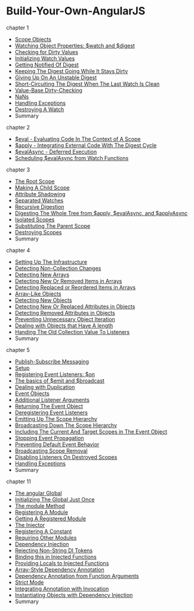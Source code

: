 # Build-Your-Own-AngularJS

chapter 1

- [Scope Objects](https://github.com/hjzheng/Build-Your-Own-AngularJS/blob/master/chapter1/Scope-Objects.md)
- [Watching Object Properties: $watch and $digest](https://github.com/hjzheng/Build-Your-Own-AngularJS/blob/master/chapter1/Watching-Object-Properties-%24watch-%24digest.md)
- [Checking for Dirty Values](https://github.com/hjzheng/Build-Your-Own-AngularJS/blob/master/chapter1/Checking-for-Dirty-Values.md)
- [Initializing Watch Values](https://github.com/hjzheng/Build-Your-Own-AngularJS/blob/master/chapter1/Initializing-Watch-Values.md)
- [Getting Notified Of Digest](https://github.com/hjzheng/Build-Your-Own-AngularJS/blob/master/chapter1/Getting-Notified-of-Digests.md)
- [Keeping The Digest Going While It Stays Dirty](https://github.com/hjzheng/Build-Your-Own-AngularJS/blob/master/chapter1/Keeping-The-Digest-Going-While-Is-Stays-Dirty.md)
- [Giving Up On An Unstable Digest](https://github.com/hjzheng/Build-Your-Own-AngularJS/blob/master/chapter1/Giving-Up-On-An-Unstable-Digest.md)
- [Short-Circuiting The Digest When The Last Watch Is Clean](https://github.com/hjzheng/Build-Your-Own-AngularJS/blob/master/chapter1/Short-Circuiting-The-Digest-When-The-Last-Watch-Is-Clean.md)
- [Value-Base Dirty-Checking](https://github.com/hjzheng/Build-Your-Own-AngularJS/blob/master/chapter1/Value-Based-Dirty-Checking.md)
- [NaNs](https://github.com/hjzheng/Build-Your-Own-AngularJS/blob/master/chapter1/NaNs.md)
- [Handling Exceptions](https://github.com/hjzheng/Build-Your-Own-AngularJS/blob/master/chapter1/Handling-Exceptions.md)
- [Destroying A Watch](https://github.com/hjzheng/Build-Your-Own-AngularJS/blob/master/chapter1/Destroying-A-Watch.md)
- Summary

chapter 2

- [$eval - Evaluating Code In The Context of A Scope](https://github.com/hjzheng/Build-Your-Own-AngularJS/blob/master/chapter2/%24eval-Evaluating-Code-In-The-Context-of-A-Scope.md)
- [$apply - Integrating External Code With The Digest Cycle](https://github.com/hjzheng/Build-Your-Own-AngularJS/blob/master/chapter2/%24apply-Integrating-External-Code-With-The-Digest-Cycle.md)
- [$evalAsync - Deferred Execution](https://github.com/hjzheng/Build-Your-Own-AngularJS/blob/master/chapter2/%24evalAsync-Deferred-Execution.md)
- [Scheduling $evalAsync from Watch Functions](https://github.com/hjzheng/Build-Your-Own-AngularJS/blob/master/chapter2/Scheduling-%24evalAsync-from-Watch-Functions.md)

chapter 3

- [The Root Scope](https://github.com/hjzheng/Build-Your-Own-AngularJS/blob/master/chapter3/The-Root-Scope.md)
- [Making A Child Scope](https://github.com/hjzheng/Build-Your-Own-AngularJS/blob/master/chapter3/Making-A-Child-Scope.md)
- [Attribute Shadowing](https://github.com/hjzheng/Build-Your-Own-AngularJS/blob/master/chapter3/Attribute-Shadowing.md)
- [Separated Watches](https://github.com/hjzheng/Build-Your-Own-AngularJS/blob/master/chapter3/Separated-Watches.md)
- [Recursive Digestion](https://github.com/hjzheng/Build-Your-Own-AngularJS/blob/master/chapter3/Recursive-Digestion.md)
- [Digesting The Whole Tree from $apply, $evalAsync, and $applyAsync](https://github.com/hjzheng/Build-Your-Own-AngularJS/blob/master/chapter3/Digesting-The-Whole-Tree-from-%24apply-%24evalAsync-and-%24applyAsync.md)
- [Isolated Scopes](https://github.com/hjzheng/Build-Your-Own-AngularJS/blob/master/chapter3/Isolated-Scopes.md)
- [Substituting The Parent Scope](https://github.com/hjzheng/Build-Your-Own-AngularJS/blob/master/chapter3/Substituting-The-Parent-Scope.md)
- [Destroying Scopes](https://github.com/hjzheng/Build-Your-Own-AngularJS/blob/master/chapter3/Destroying-Scope.md)
- Summary

chapter 4

- [Setting Up The Infrastructure](https://github.com/hjzheng/Build-Your-Own-AngularJS/blob/master/chapter4/Setting-Up-The-Infrastructure.md)
- [Detecting Non-Collection Changes](https://github.com/hjzheng/Build-Your-Own-AngularJS/blob/master/chapter4/Detecting-Non-Collection-Changes.md)
- [Detecting New Arrays](https://github.com/hjzheng/Build-Your-Own-AngularJS/blob/master/chapter4/Detecting-New-Array.md)
- [Detecting New Or Removed Items in Arrays](https://github.com/hjzheng/Build-Your-Own-AngularJS/blob/master/chapter4/Detecting-New-Or-Removed-Items-in-Arrays.md)
- [Detecting Replaced or Reordered Items in Arrays](https://github.com/hjzheng/Build-Your-Own-AngularJS/blob/master/chapter4/Detecting-Replaced-Or-Reordered-Items-in-Arrays.md)
- [Array-Like Objects](https://github.com/hjzheng/Build-Your-Own-AngularJS/blob/master/chapter4/Array-Like-Objects.md)
- [Detecting New Objects](https://github.com/hjzheng/Build-Your-Own-AngularJS/blob/master/chapter4/Detecting-New-Objects.md)
- [Detecting New Or Replaced Attributes in Objects](https://github.com/hjzheng/Build-Your-Own-AngularJS/blob/master/chapter4/Detecting-New-Or-Replaced-Attributes-in-Objects.md)
- [Detecting Removed Attributes in Objects](https://github.com/hjzheng/Build-Your-Own-AngularJS/blob/master/chapter4/Detecting-Removed-Attributes-in-Objects.md)
- [Preventing Unnecessary Object Iteration](https://github.com/hjzheng/Build-Your-Own-AngularJS/blob/master/chapter4/Preventing-Unnecessary-Object-Iteration.md)
- [Dealing with Objects that Have A length](https://github.com/hjzheng/Build-Your-Own-AngularJS/blob/master/chapter4/Dealing-with-Objects-that-Have-A-length.md)
- [Handing The Old Collection Value To Listeners](https://github.com/hjzheng/Build-Your-Own-AngularJS/blob/master/chapter4/Handing-The-Old-Collection-Value-To-Listeners.md)
- Summary

chapter 5

- [Publish-Subscribe Messaging](https://github.com/hjzheng/Build-Your-Own-AngularJS/blob/master/chapter5/Publish-Subscribe-Messaging.md)
- [Setup](https://github.com/hjzheng/Build-Your-Own-AngularJS/blob/master/chapter5/Setup.md)
- [Registering Event Listeners: $on](https://github.com/hjzheng/Build-Your-Own-AngularJS/blob/master/chapter5/Registering-Event-Listeners-%24on.md)
- [The basics of $emit and $broadcast](https://github.com/hjzheng/Build-Your-Own-AngularJS/blob/master/chapter5/The-basics-of-%24emit-and-%24broadcast.md)
- [Dealing with Duplication](https://github.com/hjzheng/Build-Your-Own-AngularJS/blob/master/chapter5/Dealing-with-Duplication.md)
- [Event Objects](https://github.com/hjzheng/Build-Your-Own-AngularJS/blob/master/chapter5/Event-Objects.md)
- [Additional Listener Arguments](https://github.com/hjzheng/Build-Your-Own-AngularJS/blob/master/chapter5/Additional-Listener-Arguments.md)
- [Returning The Event Object](https://github.com/hjzheng/Build-Your-Own-AngularJS/blob/master/chapter5/Returning-The-Event-Object.md)
- [Deregistering Event Listeners](https://github.com/hjzheng/Build-Your-Own-AngularJS/blob/master/chapter5/Deregistering-Event-Listeners.md)
- [Emitting Up The Scope Hierarchy](https://github.com/hjzheng/Build-Your-Own-AngularJS/blob/master/chapter5/Emitting-Up-The-Scope-Hierarchy.md)
- [Broadcasting Down The Scope Hierarchy](https://github.com/hjzheng/Build-Your-Own-AngularJS/blob/master/chapter5/Broadcasting-Down-The-Scope-Hierarchy.md)
- [Including The Current And Target Scopes in The Event Object](https://github.com/hjzheng/Build-Your-Own-AngularJS/blob/master/chapter5/Including-The-Current-And-Target-Scopes-in-The-Event-Object.md)
- [Stopping Event Propagation](https://github.com/hjzheng/Build-Your-Own-AngularJS/blob/master/chapter5/Stopping-Event-Propagation.md)
- [Preventing Default Event Behavior](https://github.com/hjzheng/Build-Your-Own-AngularJS/blob/master/chapter5/Preventing-Default-Event-Behavior.md)
- [Broadcasting Scope Removal](https://github.com/hjzheng/Build-Your-Own-AngularJS/blob/master/chapter5/Broadcasting-Scope-Removal.md)
- [Disabling Listeners On Destroyed Scopes](https://github.com/hjzheng/Build-Your-Own-AngularJS/blob/master/chapter5/Disabling-Listeners-On-Destroyed-Scopes.md)
- [Handling Exceptions](https://github.com/hjzheng/Build-Your-Own-AngularJS/blob/master/chapter5/Handling-Exceptions.md)
- Summary

chapter 11

- [The angular Global](https://github.com/hjzheng/Build-Your-Own-AngularJS/blob/master/chapter11/The-angular-Global.md)
- [Initializing The Global Just Once](https://github.com/hjzheng/Build-Your-Own-AngularJS/blob/master/chapter11/Initializing-The-Global-Just-Once.md)
- [The module Method](https://github.com/hjzheng/Build-Your-Own-AngularJS/blob/master/chapter11/The-module-Method.md)
- [Registering A Module](https://github.com/hjzheng/Build-Your-Own-AngularJS/blob/master/chapter11/Registering-A-Module.md)
- [Getting A Registered Module](https://github.com/hjzheng/Build-Your-Own-AngularJS/blob/master/chapter11/Getting-A-Registered-Module.md)
- [The Injector](https://github.com/hjzheng/Build-Your-Own-AngularJS/blob/master/chapter11/The-Injector.md)
- [Registering A Constant](https://github.com/hjzheng/Build-Your-Own-AngularJS/blob/master/chapter11/Registering-A-Constant.md)
- [Requiring Other Modules](https://github.com/hjzheng/Build-Your-Own-AngularJS/blob/master/chapter11/Requiring-Other-Modules.md)
- [Dependency Injection](https://github.com/hjzheng/Build-Your-Own-AngularJS/blob/master/chapter11/Dependency-Injection.md)
- [Rejecting Non-String DI Tokens](https://github.com/hjzheng/Build-Your-Own-AngularJS/blob/master/chapter11/Rejecting-Non-String-DI-Tokens.md)
- [Binding this in Injected Functions](https://github.com/hjzheng/Build-Your-Own-AngularJS/blob/master/chapter11/Binding-this-in-Injected-Functions.md)
- [Providing Locals to Injected Functions](https://github.com/hjzheng/Build-Your-Own-AngularJS/blob/master/chapter11/Providing-Locals-to-Injected-Functions.md)
- [Array-Style Dependency Annotation](https://github.com/hjzheng/Build-Your-Own-AngularJS/blob/master/chapter11/Array-Style-Dependency-Annotation.md)
- [Dependency Annotation from Function Arguments](https://github.com/hjzheng/Build-Your-Own-AngularJS/blob/master/chapter11/Dependency-Annotation-from-Function-Arguments.md)
- [Strict Mode](https://github.com/hjzheng/Build-Your-Own-AngularJS/blob/master/chapter11/Strict-Mode.md)
- [Integrating Annotation with Invocation](https://github.com/hjzheng/Build-Your-Own-AngularJS/blob/master/chapter11/Integrating-Annotation-with-Invocation.md)
- [Instantiating Objects with Dependency Injection](https://github.com/hjzheng/Build-Your-Own-AngularJS/blob/master/chapter11/Instantiating-Objects-with-Dependency-Injection.md)
- Summary